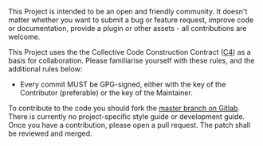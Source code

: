 This Project is intended to be an open and friendly community. It doesn't matter whether you want to submit a bug or 
feature request, improve code or documentation, provide a plugin or other assets - all contributions are welcome.

This Project uses the the Collective Code Construction Contract ([C4]) as a basis for collaboration. Please familiarise
yourself with these rules, and the additional rules below:

* Every commit MUST be GPG-signed, either with the key of the Contributor (preferable) or the key of the Maintainer.

To contribute to the code you should fork the [master branch on Gitlab](https://gitlab.com/solidninja/cryptsetup-rs).
There is currently no project-specific style guide or development guide. Once you have a contribution, please open a 
pull request. The patch shall be reviewed and merged.

[c4]: https://rfc.zeromq.org/spec:42/C4/
